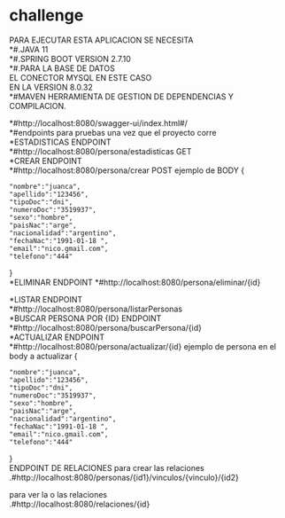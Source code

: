 # challenge
PARA EJECUTAR ESTA APLICACION
SE NECESITA <br>
*#.JAVA 11<br>
*#.SPRING BOOT VERSION 2.7.10 <br>
*#.PARA LA BASE DE DATOS <br>
  EL CONECTOR MYSQL EN ESTE CASO  
  EN LA VERSION 8.0.32 <br>
*#MAVEN 
    HERRAMIENTA DE GESTION DE DEPENDENCIAS Y COMPILACION.<br>
    

    
*#http://localhost:8080/swagger-ui/index.html#/    
*#endpoints para pruebas una vez que el proyecto corre<br>
*ESTADISTICAS ENDPOINT<br>
*#http://localhost:8080/persona/estadisticas GET<br>
*CREAR ENDPOINT  
*#http://localhost:8080/persona/crear  POST
ejemplo de BODY
{
    
    "nombre":"juanca",
    "apellido":"123456",
    "tipoDoc":"dni",
    "numeroDoc":"3519937",
    "sexo":"hombre",
    "paisNac":"arge",
    "nacionalidad":"argentino",
    "fechaNac":"1991-01-18 ",
    "email":"nico.gmail.com",
    "telefono":"444"
    
}<br>
*ELIMINAR ENDPOINT 
*#http://localhost:8080/persona/eliminar/{id}<br>

*LISTAR ENDPOINT <br>
*#http://localhost:8080/persona/listarPersonas<br>
*BUSCAR PERSONA POR {ID} ENDPOINT <br>
*#http://localhost:8080/persona/buscarPersona/{id}<br>
*ACTUALIZAR ENDPOINT <br>
*#http://localhost:8080/persona/actualizar/{id}
ejemplo de persona en el body a actualizar
{
    
    "nombre":"juanca",
    "apellido":"123456",
    "tipoDoc":"dni",
    "numeroDoc":"3519937",
    "sexo":"hombre",
    "paisNac":"arge",
    "nacionalidad":"argentino",
    "fechaNac":"1991-01-18 ",
    "email":"nico.gmail.com",
    "telefono":"444"
    
}
<br>
ENDPOINT DE RELACIONES
  para crear las relaciones<br>
.#http://localhost:8080/personas/{id1}/vinculos/{vinculo}/{id2}<br>

para ver la o las relaciones <br>
.#http://localhost:8080/relaciones/{id}




